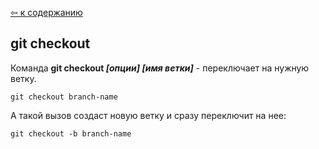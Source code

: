 [&#8678; к содержанию](./readme.md)

## git checkout

Команда **git checkout *[опции]* *[имя ветки]*** - переключает на нужную ветку.

```bash=
git checkout branch-name
```

А такой вызов создаст новую ветку и сразу переключит на нее:

```bash=
git checkout -b branch-name
```